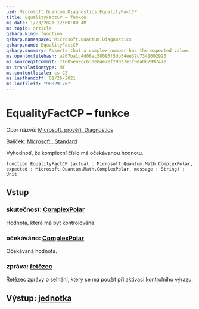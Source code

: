 ```yaml
---
uid: Microsoft.Quantum.Diagnostics.EqualityFactCP
title: EqualityFactCP – funkce
ms.date: 1/23/2021 12:00:00 AM
ms.topic: article
qsharp.kind: function
qsharp.namespace: Microsoft.Quantum.Diagnostics
qsharp.name: EqualityFactCP
qsharp.summary: Asserts that a complex number has the expected value.
ms.openlocfilehash: a207ba1c4d08ec58095f5db34ee32c7341002920
ms.sourcegitcommit: 71605ea9cc630e84e7ef29027e1f0ea06299747e
ms.translationtype: MT
ms.contentlocale: cs-CZ
ms.lasthandoff: 01/26/2021
ms.locfileid: "98829176"
---
```

# <a name="equalityfactcp-function"></a>EqualityFactCP – funkce

Obor názvů: [Microsoft. prověří. Diagnostics](xref:Microsoft.Quantum.Diagnostics)

Balíček: [Microsoft.. Standard](https://nuget.org/packages/Microsoft.Quantum.Standard)


Vyhodnotí, že komplexní číslo má očekávanou hodnotu.

```qsharp
function EqualityFactCP (actual : Microsoft.Quantum.Math.ComplexPolar, expected : Microsoft.Quantum.Math.ComplexPolar, message : String) : Unit
```


## <a name="input"></a>Vstup

### <a name="actual--complexpolar"></a>skutečnost: [ComplexPolar](xref:Microsoft.Quantum.Math.ComplexPolar)

Hodnota, která má být kontrolována.


### <a name="expected--complexpolar"></a>očekáváno: [ComplexPolar](xref:Microsoft.Quantum.Math.ComplexPolar)

Očekávaná hodnota.


### <a name="message--string"></a>zpráva: [řetězec](xref:microsoft.quantum.lang-ref.string)

Řetězec zprávy o selhání, který se má použít při aktivaci kontrolního výrazu.



## <a name="output--unit"></a>Výstup: [jednotka](xref:microsoft.quantum.lang-ref.unit)

